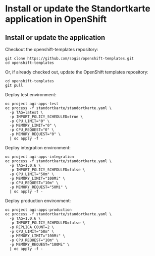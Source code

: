 # Install or update the Standortkarte application in OpenShift

## Install or update the application

Checkout the openshift-templates repository:

```
git clone https://github.com/sogis/openshift-templates.git
cd openshift-templates
```

Or, if already checked out, update the OpenShift templates repository:

```
cd openshift-templates
git pull
```


Deploy test environment:

```
oc project agi-apps-test
oc process -f standortkarte/standortkarte.yaml \
  -p TAG=latest \
  -p IMPORT_POLICY_SCHEDULED=true \
  -p CPU_LIMIT="0" \
  -p MEMORY_LIMIT="0" \
  -p CPU_REQUEST="0" \
  -p MEMORY_REQUEST="0" \
  | oc apply -f -
```

Deploy integration environment:

```
oc project agi-apps-integration
oc process -f standortkarte/standortkarte.yaml \
  -p TAG=1.0.6 \
  -p IMPORT_POLICY_SCHEDULED=false \
  -p CPU_LIMIT="50m" \
  -p MEMORY_LIMIT="100Mi" \
  -p CPU_REQUEST="10m" \
  -p MEMORY_REQUEST="50Mi" \
  | oc apply -f -
```

Deploy production environment:

```
oc project agi-apps-production
oc process -f standortkarte/standortkarte.yaml \
  -p TAG=1.0.6 \
  -p IMPORT_POLICY_SCHEDULED=false \
  -p REPLICA_COUNT=2 \
  -p CPU_LIMIT="50m" \
  -p MEMORY_LIMIT="100Mi" \
  -p CPU_REQUEST="10m" \
  -p MEMORY_REQUEST="100Mi" \
  | oc apply -f -
```
